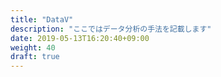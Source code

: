 ```yaml
---
title: "DataV"
description: "ここではデータ分析の手法を記載します"
date: 2019-05-13T16:20:40+09:00
weight: 40
draft: true
---
```

<!-- descriptionがコンテンツの前に表示されます -->

<!-- コンテンツを書くときはこの下に記載ください -->



<!-- 配下タイトル一覧がコンテンツの後に表示されます -->